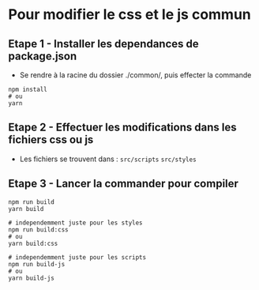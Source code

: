 # Pour modifier le css et le js commun

## Etape 1 - Installer les dependances de package.json
- Se rendre à la racine du dossier ./common/, puis effecter la commande
```
npm install
# ou
yarn
```

## Etape 2 - Effectuer les modifications dans les fichiers css ou js
- Les fichiers se trouvent dans :
  `src/scripts`
  `src/styles`
  
## Etape 3 - Lancer la commander pour compiler
```
npm run build
yarn build
```
```
# independemment juste pour les styles
npm run build:css
# ou
yarn build:css

# independemment juste pour les scripts
npm run build-js
# ou
yarn build-js
```
